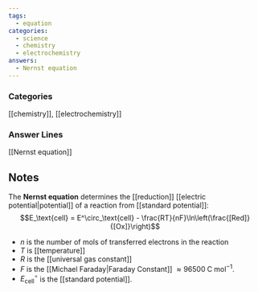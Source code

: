 ```yaml
---
tags:
  - equation
categories:
  - science
  - chemistry
  - electrochemistry
answers:
  - Nernst equation
---
```

### Categories
[[chemistry]], [[electrochemistry]]
### Answer Lines
[[Nernst equation]]
## Notes
The **Nernst equation** determines the [[reduction]] [[electric potential|potential]] of a reaction from [[standard potential]]:$$E_\text{cell} = E^\circ_\text{cell} - \frac{RT}{nF}\ln\left(\frac{[Red]}{[Ox]}\right)$$
- $n$ is the number of mols of transferred electrons in the reaction
- $T$ is [[temperature]]
- $R$ is the [[universal gas constant]]
- $F$ is the [[Michael Faraday|Faraday Constant]] $\approx 96500\;\mathrm{C\;mol^{-1}}$.
- $E_\text{cell}^\circ$ is the [[standard potential]].